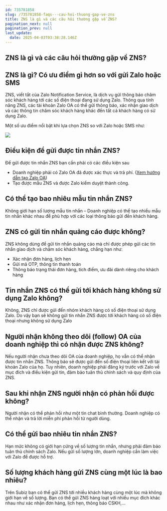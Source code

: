 ```yaml
---
id: 735781858
slug: /735781858-faqs---cau-hoi-thuong-gap-ve-zns
title: ZNS là gì và các câu hỏi thường gặp về ZNS?
pagination_next: null
pagination_prev: null
last_update:
  date: 2025-04-03T03:38:28.146Z
---
```


## ZNS là gì và các câu hỏi thường gặp về ZNS?

## ZNS là gì? Có ưu điểm gì hơn so với gửi Zalo hoặc SMS


ZNS, viết tắt của Zalo Notification Service, là dịch vụ gửi thông báo chăm sóc khách hàng tới các số điện thoại đang sử dụng Zalo. Thông qua tính năng ZNS, các tài khoản Zalo OA có thể gửi thông báo, xác nhận giao dịch và các thông tin chăm sóc khách hàng khác đến tất cả khách hàng có sử dụng Zalo.

Một số ưu điểm nổi bật khi lựa chọn ZNS so với Zalo hoặc SMS như:


![](https://vcdn.subiz-cdn.com/file/fishbsrbltormxazwmxa_acpxkgumifuoofoosble/unnamed.png)

## Điều kiện để gửi được tin nhắn ZNS?


Để gửi được tin nhắn ZNS bạn cần phải có các điều kiện sau

- Doanh nghiệp phải có Zalo OA đã được xác thực và trả phí. ([Xem hướng dẫn tạo Zalo OA](https://oa.zalo.me/home/documents/guides/khoi-tao-zalo-official-account_61))
- Tạo được mẫu ZNS và được Zalo kiểm duyệt thành công.
## Có thể tạo bao nhiêu mẫu tin nhắn ZNS?


Không giới hạn số lượng mẫu tin nhắn – Doanh nghiệp có thể tạo nhiều mẫu tin nhắn khác nhau để phù hợp với các loại thông báo gửi đến khách hàng.
## ZNS có gửi tin nhắn quảng cáo được không?


ZNS không dùng để gửi tin nhắn quảng cáo mà chỉ được phép gửi các tin nhắn giao dịch và chăm sóc khách hàng, chẳng hạn như:

- Xác nhận đơn hàng, lịch hẹn
- Gửi mã OTP, thông tin thanh toán
- Thông báo trạng thái đơn hàng, tích điểm, ưu đãi dành riêng cho khách hàng
## Tin nhắn ZNS có thể gửi tới khách hàng không sử dụng Zalo không? 


Không, ZNS chỉ được gửi đến nhóm khách hàng có số điện thoại sử dụng Zalo. Do vậy bạn sẽ không gửi tin nhắn ZNS được tới khách hàng có số điện thoại nhưng không sử dụng Zalo 
## Người nhận không theo dõi (follow) OA của doanh nghiệp thì có nhận được ZNS không?


Nếu người nhận chưa theo dõi OA của doanh nghiệp, họ vẫn có thể nhận được tin nhắn ZNS. Thông báo sẽ được gửi đến số điện thoại liên kết với tài khoản Zalo của họ. Tuy nhiên, doanh nghiệp phải đăng ký trước với Zalo về mục đích và điều kiện gửi tin, đảm bảo tuân thủ chính sách và quy định của ZNS.
## Sau khi nhận ZNS người nhận có phản hồi được không?


Người nhận có thể phản hồi như một tin chat bình thường. Doanh nghiệp có thể nhận và trả lời miễn phí phản hồi từ người dùng.
## Có thể gửi bao nhiêu tin nhắn ZNS?


Hạn mức không có giới hạn cứng về số lượng tin nhắn, nhưng phải đảm bảo tuân thủ chính sách Zalo. Nếu gửi số lượng lớn, doanh nghiệp cần làm việc với Zalo để được hỗ trợ.
## Số lượng khách hàng gửi ZNS cùng một lúc là bao nhiêu? 


Trên Subiz bạn có thể gửi ZNS tới nhiều khách hàng cùng một lúc mà không giới hạn về số lượng. Bạn có thể gửi ZNS hàng loạt với nhiều mục đích khác nhau như xác nhận đơn hàng, lịch hẹn, thông báo CSKH,…